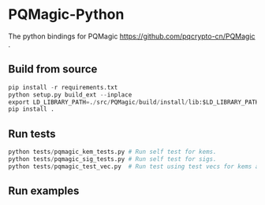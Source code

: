 # PQMagic-Python
The python bindings for PQMagic https://github.com/pqcrypto-cn/PQMagic .

## Build from source

```python
pip install -r requirements.txt
python setup.py build_ext --inplace
export LD_LIBRARY_PATH=./src/PQMagic/build/install/lib:$LD_LIBRARY_PATH
pip install .
```



## Run tests

```python
python tests/pqmagic_kem_tests.py # Run self test for kems.
python tests/pqmagic_sig_tests.py # Run self test for sigs.
python tests/pqmagic_test_vec.py  # Run test using test vecs for kems and sigs.
```

## Run examples
